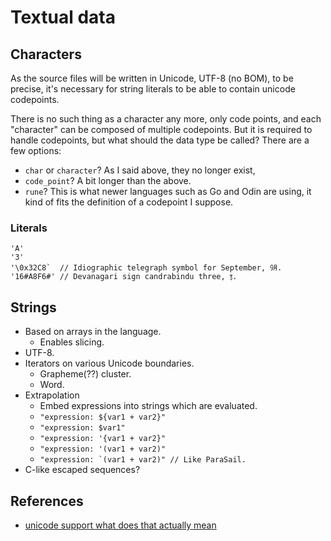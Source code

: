 # Textual data

## Characters

As the source files will be written in Unicode, UTF-8 (no BOM), to be precise, it's necessary for string literals to be able to contain unicode codepoints.

There is no such thing as a character any more, only code points, and each "character" can be composed of multiple codepoints. But it is required to handle codepoints, but what should the data type be called? There are a few options:

* ```char``` or ```character```? As I said above, they no longer exist,
* ```code_point```? A bit longer than the above.
* ```rune```? This is what newer languages such as Go and Odin are using, it kind of fits the definition of a codepoint I suppose.

### Literals

```exp
'A'
'3'
'\0x32C8`  // Idiographic telegraph symbol for September, ㋈.
'16#A8F6#' // Devanagari sign candrabindu three, ꣶ.
```

## Strings

* Based on arrays in the language.
  * Enables slicing.
* UTF-8.
* Iterators on various Unicode boundaries.
  * Grapheme(??) cluster.
  * Word.
* Extrapolation
  * Embed expressions into strings which are evaluated.
  * ```"expression: ${var1 + var2}"```
  * ```"expression: $var1"```
  * ```"expression: '{var1 + var2}"```
  * ```"expression: '(var1 + var2)"```
  * ```"expression: `(var1 + var2)" // Like ParaSail.```
* C-like escaped sequences?

## References

* [unicode support what does that actually mean](https://boyter.org/posts/unicode-support-what-does-that-actually-mean)
